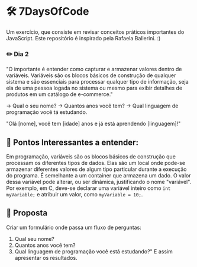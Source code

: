 # :hammer_and_wrench: 7DaysOfCode

Um exercício, que consiste em revisar conceitos práticos importantes do JavaScript. Este repositório é inspirado pela Rafaela Ballerini. :)

### :pencil2: Dia 2

"O importante é entender como capturar e armazenar valores dentro de variáveis. Variáveis são os blocos básicos de construção de qualquer sistema e são essenciais para processar qualquer tipo de informação, seja ela de uma pessoa logada no sistema ou mesmo para exibir detalhes de produtos em um catálogo de e-commerce."

-> Qual o seu nome?
-> Quantos anos você tem?
-> Qual linguagem de programação você tá estudando.

"Olá [nome], você tem [idade] anos e já está aprendendo [linguagem]!"

## :wrench: Pontos Interessantes a entender:

Em programação, variáveis são os blocos básicos de construção que processam os diferentes tipos de dados. Elas são um local onde pode-se armazenar diferentes valores de algum tipo particular durante a execução do programa. É semelhante a um container que armazena um dado. O valor dessa variável pode alterar, ou ser dinâmica, justificando o nome "variável". Por exemplo, em C, deve-se declarar uma variável inteiro como `int myVariable;` e atribuir um valor, como `myVariable = 10;`.

## :triangular_ruler: Proposta

Criar um formulário onde passa um fluxo de perguntas:

1. Qual seu nome?
2. Quantos anos você tem?
3. Qual linguagem de programação você está estudando?"
   E assim apresentar os resultados.
